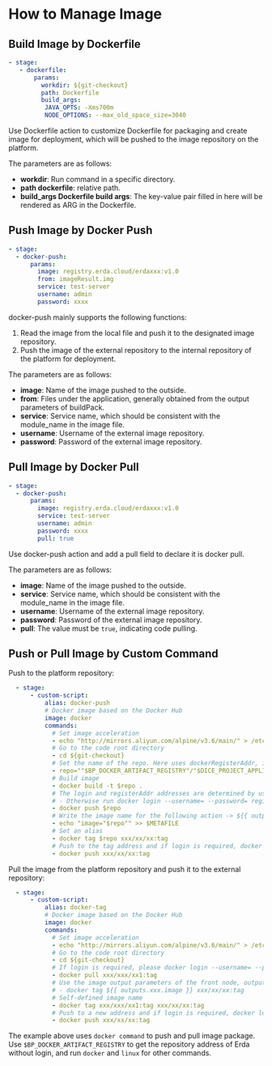 # How to Manage Image

## Build Image by Dockerfile

```yaml
- stage:
   - dockerfile:
       params:
         workdir: ${git-checkout}
         path: Dockerfile
         build_args:   
          JAVA_OPTS: -Xms700m
          NODE_OPTIONS: --max_old_space_size=3040
```

Use Dockerfile action to customize Dockerfile for packaging and create image for deployment, which will be pushed to the image repository on the platform.

The parameters are as follows:

* **workdir**: Run command in a specific directory.
* **path dockerfile**: relative path.
* **build_args Dockerfile build args**: The key-value pair filled in here will be rendered as ARG in the Dockerfile.

## Push Image by Docker Push

```yaml
- stage:
  - docker-push:
      params:
        image: registry.erda.cloud/erdaxxx:v1.0            
        from: imageResult.img                               
        service: test-server                                
        username: admin                                    
        password: xxxx                                      
```

docker-push mainly supports the following functions:

1. Read the image from the local file and push it to the designated image repository.
2. Push the image of the external repository to the internal repository of the platform for deployment.

The parameters are as follows:

* **image**: Name of the image pushed to the outside.
* **from**: Files under the application, generally obtained from the output parameters of buildPack.
* **service**: Service name, which should be consistent with the module_name in the image file.
* **username**: Username of the external image repository.
* **password**: Password of the external image repository.

## Pull Image by Docker Pull

```yaml
- stage:
  - docker-push:
      params:
        image: registry.erda.cloud/erdaxxx:v1.0  
        service: test-server                               
        username: admin                                    
        password: xxxx                                      
        pull: true                                                                
```

Use docker-push action and add a pull field to declare it is docker pull.

The parameters are as follows:

* **image**: Name of the image pushed to the outside.
* **service**: Service name, which should be consistent with the module_name in the image file.
* **username**: Username of the external image repository.
* **password**: Password of the external image repository.
* **pull**: The value must be `true`, indicating code pulling.

## Push or Pull Image by Custom Command

Push to the platform repository:
```yaml
  - stage:
      - custom-script:
          alias: docker-push
          # Docker image based on the Docker Hub
          image: docker
          commands:
            # Set image acceleration
            - echo "http://mirrors.aliyun.com/alpine/v3.6/main/" > /etc/apk/repositories && echo "http://mirrors.aliyun.com/alpine/v3.6/community/" >> /etc/apk/repositories
            # Go to the code root directory
            - cd ${git-checkout}
            # Set the name of the repo. Here uses dockerRegisterAddr, imageName and tagName of erda to fill in
            - repo=""$BP_DOCKER_ARTIFACT_REGISTRY"/"$DICE_PROJECT_APPLICATION":"imageName"-"tagName""
            # Build image
            - docker build -t $repo .
            # The login and registerAddr addresses are determined by users as $BP_DOCKER_ARTIFACT_REGISTRY is a docker repository of erda, with no need to login
            # - Otherwise run docker login --username= --password= registerAddr
            - docker push $repo
            # Write the image name for the following action -> ${{ outputs.docker.image }}
            - echo "image="$repo"" >> $METAFILE
            # Set an alias
            - docker tag $repo xxx/xx/xx:tag
            # Push to the tag address and if login is required, docker login --username= --password= registerAddr
            - docker push xxx/xx/xx:tag
```

Pull the image from the platform repository and push it to the external repository:

```yaml
  - stage:
      - custom-script:
          alias: docker-tag
          # Docker image based on the Docker Hub
          image: docker
          commands:
            # Set image acceleration
            - echo "http://mirrors.aliyun.com/alpine/v3.6/main/" > /etc/apk/repositories && echo "http://mirrors.aliyun.com/alpine/v3.6/community/" >> /etc/apk/repositories
            # Go to the code root directory
            - cd ${git-checkout}
            # If login is required, please docker login --username= --password= registerAddr
            - docker pull xxx/xxx/xx1:tag
            # Use the image output parameters of the front node, output parameters of the node ${{ outputs.xxx.image }} xxx
            # - docker tag ${{ outputs.xxx.image }} xxx/xx/xx:tag
            # Self-defined image name
            - docker tag xxx/xxx/xx1:tag xxx/xx/xx:tag
            # Push to a new address and if login is required, docker login --username= --password= registerAddr
            - docker push xxx/xx/xx:tag
```
The example above uses `docker command` to push and pull image package. Use `$BP_DOCKER_ARTIFACT_REGISTRY` to get the repository address of Erda without login, and run `docker` and `linux` for other commands.

